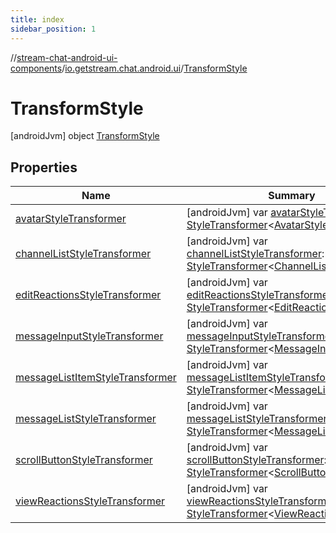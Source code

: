 ```yaml
---
title: index
sidebar_position: 1
---
```

//[stream-chat-android-ui-components](../../../index.md)/[io.getstream.chat.android.ui](../index.md)/[TransformStyle](index.md)



# TransformStyle  
 [androidJvm] object [TransformStyle](index.md)   


## Properties  
  
|  Name |  Summary | 
|---|---|
| <a name="io.getstream.chat.android.ui/TransformStyle/avatarStyleTransformer/#/PointingToDeclaration/"></a>[avatarStyleTransformer](avatarStyleTransformer.md)| <a name="io.getstream.chat.android.ui/TransformStyle/avatarStyleTransformer/#/PointingToDeclaration/"></a> [androidJvm] var [avatarStyleTransformer](avatarStyleTransformer.md): [StyleTransformer](../StyleTransformer/index.md)&lt;[AvatarStyle](../../io.getstream.chat.android.ui.avatar/AvatarStyle/index.md)&gt;   <br/>|
| <a name="io.getstream.chat.android.ui/TransformStyle/channelListStyleTransformer/#/PointingToDeclaration/"></a>[channelListStyleTransformer](channelListStyleTransformer.md)| <a name="io.getstream.chat.android.ui/TransformStyle/channelListStyleTransformer/#/PointingToDeclaration/"></a> [androidJvm] var [channelListStyleTransformer](channelListStyleTransformer.md): [StyleTransformer](../StyleTransformer/index.md)&lt;[ChannelListViewStyle](../../io.getstream.chat.android.ui.channel.list/ChannelListViewStyle/index.md)&gt;   <br/>|
| <a name="io.getstream.chat.android.ui/TransformStyle/editReactionsStyleTransformer/#/PointingToDeclaration/"></a>[editReactionsStyleTransformer](editReactionsStyleTransformer.md)| <a name="io.getstream.chat.android.ui/TransformStyle/editReactionsStyleTransformer/#/PointingToDeclaration/"></a> [androidJvm] var [editReactionsStyleTransformer](editReactionsStyleTransformer.md): [StyleTransformer](../StyleTransformer/index.md)&lt;[EditReactionsViewStyle](../../io.getstream.chat.android.ui.message.list.reactions.edit/EditReactionsViewStyle/index.md)&gt;   <br/>|
| <a name="io.getstream.chat.android.ui/TransformStyle/messageInputStyleTransformer/#/PointingToDeclaration/"></a>[messageInputStyleTransformer](messageInputStyleTransformer.md)| <a name="io.getstream.chat.android.ui/TransformStyle/messageInputStyleTransformer/#/PointingToDeclaration/"></a> [androidJvm] var [messageInputStyleTransformer](messageInputStyleTransformer.md): [StyleTransformer](../StyleTransformer/index.md)&lt;[MessageInputViewStyle](../../io.getstream.chat.android.ui.message.input/MessageInputViewStyle/index.md)&gt;   <br/>|
| <a name="io.getstream.chat.android.ui/TransformStyle/messageListItemStyleTransformer/#/PointingToDeclaration/"></a>[messageListItemStyleTransformer](messageListItemStyleTransformer.md)| <a name="io.getstream.chat.android.ui/TransformStyle/messageListItemStyleTransformer/#/PointingToDeclaration/"></a> [androidJvm] var [messageListItemStyleTransformer](messageListItemStyleTransformer.md): [StyleTransformer](../StyleTransformer/index.md)&lt;[MessageListItemStyle](../../io.getstream.chat.android.ui.message.list/MessageListItemStyle/index.md)&gt;   <br/>|
| <a name="io.getstream.chat.android.ui/TransformStyle/messageListStyleTransformer/#/PointingToDeclaration/"></a>[messageListStyleTransformer](messageListStyleTransformer.md)| <a name="io.getstream.chat.android.ui/TransformStyle/messageListStyleTransformer/#/PointingToDeclaration/"></a> [androidJvm] var [messageListStyleTransformer](messageListStyleTransformer.md): [StyleTransformer](../StyleTransformer/index.md)&lt;[MessageListViewStyle](../../io.getstream.chat.android.ui.message.list/MessageListViewStyle/index.md)&gt;   <br/>|
| <a name="io.getstream.chat.android.ui/TransformStyle/scrollButtonStyleTransformer/#/PointingToDeclaration/"></a>[scrollButtonStyleTransformer](scrollButtonStyleTransformer.md)| <a name="io.getstream.chat.android.ui/TransformStyle/scrollButtonStyleTransformer/#/PointingToDeclaration/"></a> [androidJvm] var [scrollButtonStyleTransformer](scrollButtonStyleTransformer.md): [StyleTransformer](../StyleTransformer/index.md)&lt;[ScrollButtonViewStyle](../../io.getstream.chat.android.ui.message.list/ScrollButtonViewStyle/index.md)&gt;   <br/>|
| <a name="io.getstream.chat.android.ui/TransformStyle/viewReactionsStyleTransformer/#/PointingToDeclaration/"></a>[viewReactionsStyleTransformer](viewReactionsStyleTransformer.md)| <a name="io.getstream.chat.android.ui/TransformStyle/viewReactionsStyleTransformer/#/PointingToDeclaration/"></a> [androidJvm] var [viewReactionsStyleTransformer](viewReactionsStyleTransformer.md): [StyleTransformer](../StyleTransformer/index.md)&lt;[ViewReactionsViewStyle](../../io.getstream.chat.android.ui.message.list.reactions.view/ViewReactionsViewStyle/index.md)&gt;   <br/>|

